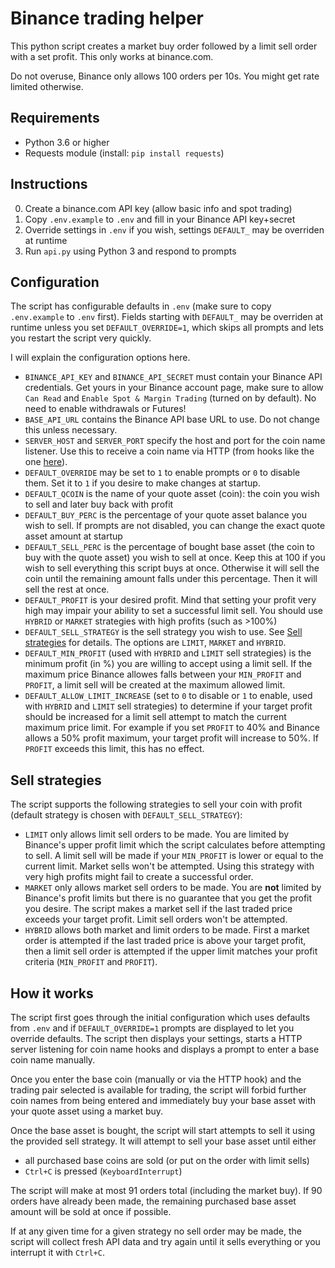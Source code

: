 # Binance trading helper

This python script creates a market buy order followed by a limit sell order with a set profit. This only works at binance.com.

Do not overuse, Binance only allows 100 orders per 10s. You might get rate limited otherwise.

## Requirements

* Python 3.6 or higher
* Requests module (install: `pip install requests`)

## Instructions

0. Create a binance.com API key (allow basic info and spot trading)
1. Copy `.env.example` to `.env` and fill in your Binance API key+secret
2. Override settings in `.env` if you wish, settings `DEFAULT_` may be overriden at runtime
3. Run `api.py` using Python 3 and respond to prompts

## Configuration

The script has configurable defaults in `.env` (make sure to copy `.env.example` to `.env` first).
Fields starting with `DEFAULT_` may be overriden at runtime unless you set `DEFAULT_OVERRIDE=1`, which skips all prompts and lets you restart the script very quickly.

I will explain the configuration options here.

* `BINANCE_API_KEY` and `BINANCE_API_SECRET` must contain your Binance API credentials. Get yours in your Binance account page, make sure to allow `Can Read` and `Enable Spot & Margin Trading` (turned on by default). No need to enable withdrawals or Futures!
* `BASE_API_URL` contains the Binance API base URL to use. Do not change this unless necessary.
* `SERVER_HOST` and `SERVER_PORT` specify the host and port for the coin name listener. Use this to receive a coin name via HTTP (from hooks like the one [here](https://github.com/tobyyy/tg-bps-script)).
* `DEFAULT_OVERRIDE` may be set to `1` to enable prompts or `0` to disable them. Set it to `1` if you desire to make changes at startup.
* `DEFAULT_QCOIN` is the name of your quote asset (coin): the coin you wish to sell and later buy back with profit
* `DEFAULT_BUY_PERC` is the percentage of your quote asset balance you wish to sell. If prompts are not disabled, you can change the exact quote asset amount at startup
* `DEFAULT_SELL_PERC` is the percentage of bought base asset (the coin to buy with the quote asset) you wish to sell at once. Keep this at 100 if you wish to sell everything this script buys at once. Otherwise it will sell the coin until the remaining amount falls under this percentage. Then it will sell the rest at once.
* `DEFAULT_PROFIT` is your desired profit. Mind that setting your profit very high may impair your ability to set a successful limit sell. You should use `HYBRID` or `MARKET` strategies with high profits (such as >100%)
* `DEFAULT_SELL_STRATEGY` is the sell strategy you wish to use. See [Sell strategies](#sell-strategies) for details. The options are `LIMIT`, `MARKET` and `HYBRID`.
* `DEFAULT_MIN_PROFIT` (used with `HYBRID` and `LIMIT` sell strategies) is the minimum profit (in %) you are willing to accept using a limit sell. If the maximum price Binance allowes falls between your `MIN_PROFIT` and `PROFIT`, a limit sell will be created at the maximum allowed limit.
* `DEFAULT_ALLOW_LIMIT_INCREASE` (set to `0` to disable or `1` to enable, used with `HYBRID` and `LIMIT` sell strategies) to determine if your target profit should be increased for a limit sell attempt to match the current maximum price limit. For example if you set `PROFIT` to 40% and Binance allows a 50% profit maximum, your target profit will increase to 50%. If `PROFIT` exceeds this limit, this has no effect.

## Sell strategies

The script supports the following strategies to sell your coin with profit (default strategy is chosen with `DEFAULT_SELL_STRATEGY`):

* `LIMIT` only allows limit sell orders to be made. You are limited by Binance's upper profit limit which the script calculates before attempting to sell. A limit sell will be made if your `MIN_PROFIT` is lower or equal to the current limit. Market sells won't be attempted. Using this strategy with very high profits might fail to create a successful order.
* `MARKET` only allows market sell orders to be made. You are **not** limited by Binance's profit limits but there is no guarantee that you get the profit you desire. The script makes a market sell if the last traded price exceeds your target profit. Limit sell orders won't be attempted.
* `HYBRID` allows both market and limit orders to be made. First a market order is attempted if the last traded price is above your target profit, then a limit sell order is attempted if the upper limit matches your profit criteria (`MIN_PROFIT` and `PROFIT`).

## How it works

The script first goes through the initial configuration which uses defaults from `.env` and if `DEFAULT_OVERRIDE=1` prompts are displayed to let you override defaults. The script then displays your settings, starts a HTTP server listening for coin name hooks and displays a prompt to enter a base coin name manually.

Once you enter the base coin (manually or via the HTTP hook) and the trading pair selected is available for trading, the script will forbid further coin names from being entered and immediately buy your base asset with your quote asset using a market buy.

Once the base asset is bought, the script will start attempts to sell it using the provided sell strategy. It will attempt to sell your base asset until either

* all purchased base coins are sold (or put on the order with limit sells)
* `Ctrl+C` is pressed (`KeyboardInterrupt`)

The script will make at most 91 orders total (including the market buy). If 90 orders have already been made, the remaining purchased base asset amount will be sold at once if possible.

If at any given time for a given strategy no sell order may be made, the script will collect fresh API data and try again until it sells everything or you interrupt it with `Ctrl+C`.
